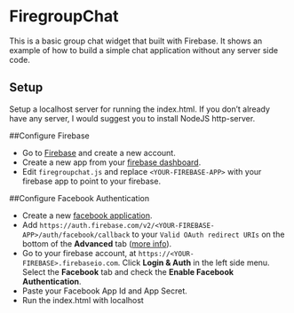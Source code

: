 # FiregroupChat
This is a basic group chat widget that built with Firebase. It shows an example of how to build a simple chat application without any server side code.

## Setup
Setup a localhost server for running the index.html. If you don’t already have any server,  I would suggest you to install NodeJS http-server.

##Configure Firebase
* Go to [Firebase](www.firebase.com) and create a new account.
* Create a new app from your [firebase dashboard](https://www.firebase.com/account/).
* Edit `firegroupchat.js` and replace `<YOUR-FIREBASE-APP>` with your firebase app to point to your firebase.
 
##Configure Facebook Authentication
* Create a new [facebook application](https://developers.facebook.com/apps).
* Add `https://auth.firebase.com/v2/<YOUR-FIREBASE-APP>/auth/facebook/callback` to your `Valid OAuth redirect URIs` on the bottom of the **Advanced** tab ([more info](https://www.firebase.com/docs/web/guide/login/facebook.html)).
* Go to your firebase account, at `https://<YOUR-FIREBASE>.firebaseio.com`. Click **Login & Auth** in the left side menu. Select the **Facebook** tab and check the **Enable Facebook Authentication**.
* Paste your Facebook App Id and App Secret.
* Run the index.html with localhost




